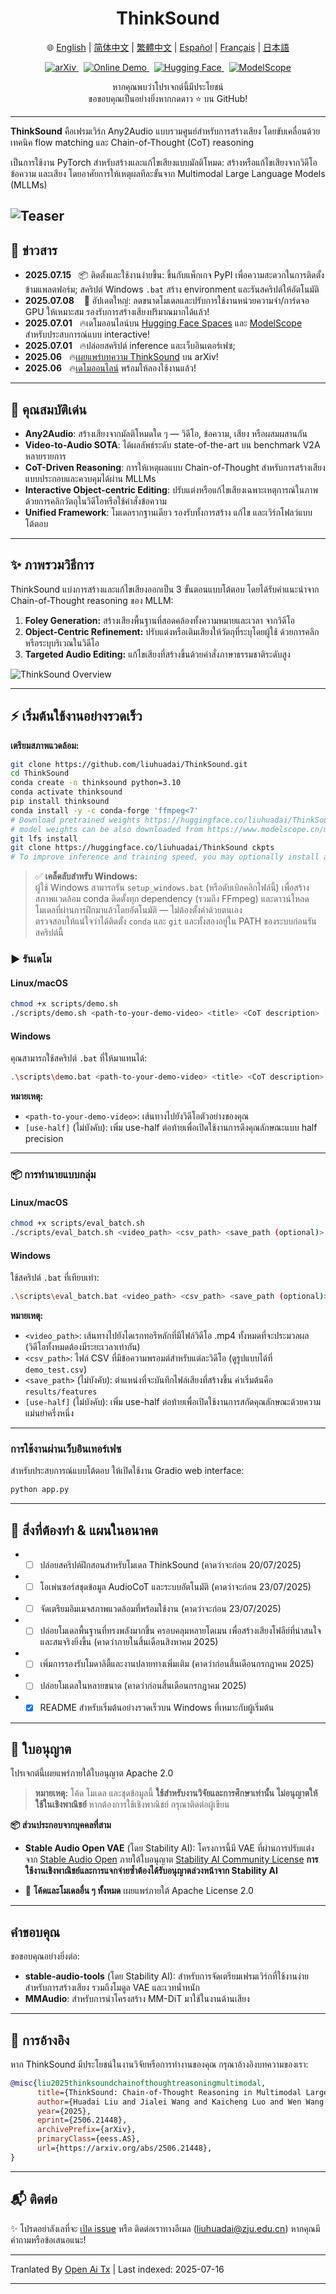 <h1 align="center">ThinkSound</h1>

<p align="center">
  🌐
  <a href="https://openaitx.github.io/view.html?user=FunAudioLLM&project=ThinkSound&lang=en">English</a> |
  <a href="https://openaitx.github.io/view.html?user=FunAudioLLM&project=ThinkSound&lang=zh-CN">简体中文</a> |
  <a href="https://openaitx.github.io/view.html?user=FunAudioLLM&project=ThinkSound&lang=zh-TW">繁體中文</a> |
  <a href="https://openaitx.github.io/view.html?user=FunAudioLLM&project=ThinkSound&lang=es">Español</a> |
  <a href="https://openaitx.github.io/view.html?user=FunAudioLLM&project=ThinkSound&lang=fr">Français</a> |
  <a href="https://openaitx.github.io/view.html?user=FunAudioLLM&project=ThinkSound&lang=ja">日本語</a>
  
</p>

<p align="center">
  <a href="https://arxiv.org/pdf/2506.21448">
    <img src="https://img.shields.io/badge/arXiv-2506.21448-b31b1b.svg" alt="arXiv"/>
  </a>
  &nbsp;
  <a href="https://thinksound-project.github.io/">
    <img src="https://img.shields.io/badge/Online%20Demo-🌐-blue" alt="Online Demo"/>
  </a>
  &nbsp;
  <a href="https://huggingface.co/spaces/FunAudioLLM/ThinkSound">
    <img src="https://img.shields.io/badge/HuggingFace-Spaces-orange?logo=huggingface" alt="Hugging Face"/>
  </a>
  &nbsp;
  <a href="https://modelscope.cn/studios/iic/ThinkSound">
    <img src="https://img.shields.io/badge/ModelScope-在线体验-green" alt="ModelScope"/>
  </a>
</p>

<p align="center">
  หากคุณพบว่าโปรเจกต์นี้มีประโยชน์<br>
  ขอขอบคุณเป็นอย่างยิ่งหากกดดาว ⭐ บน GitHub!
</p>

---

**ThinkSound** คือเฟรมเวิร์ก Any2Audio แบบรวมศูนย์สำหรับการสร้างเสียง โดยขับเคลื่อนด้วยเทคนิค flow matching และ Chain-of-Thought (CoT) reasoning

เป็นการใช้งาน PyTorch สำหรับสร้างและแก้ไขเสียงแบบมัลติโหมด: สร้างหรือแก้ไขเสียงจากวิดีโอ ข้อความ และเสียง โดยอาศัยการให้เหตุผลทีละขั้นจาก Multimodal Large Language Models (MLLMs)

![Teaser](https://raw.githubusercontent.com/FunAudioLLM/ThinkSound/master/assets/figs/fig1_teaser.png)
---

## 📰 ข่าวสาร
- **2025.07.15** &nbsp; 📦 ติดตั้งและใช้งานง่ายขึ้น: ขึ้นกับแพ็กเกจ PyPI เพื่อความสะดวกในการติดตั้งข้ามแพลตฟอร์ม; สคริปต์ Windows `.bat` สร้าง environment และรันสคริปต์ให้อัตโนมัติ
- **2025.07.08** &nbsp;  🔧 อัปเดตใหญ่: ลดขนาดโมเดลและปรับการใช้งานหน่วยความจำ/การ์ดจอ GPU ให้เหมาะสม รองรับการสร้างเสียงปริมาณมากได้แล้ว!
- **2025.07.01** &nbsp; 🔥เดโมออนไลน์บน [Hugging Face Spaces](https://huggingface.co/spaces/FunAudioLLM/ThinkSound) และ [ModelScope](https://modelscope.cn/studios/iic/ThinkSound) สำหรับประสบการณ์แบบ interactive!
- **2025.07.01** &nbsp; 🔥ปล่อยสคริปต์ inference และเว็บอินเตอร์เฟซ;
- **2025.06** &nbsp; 🔥[เผยแพร่บทความ ThinkSound](https://arxiv.org/pdf/2506.21448) บน arXiv!
- **2025.06** &nbsp; 🔥[เดโมออนไลน์](http://thinksound-project.github.io/) พร้อมให้ลองใช้งานแล้ว!

---


## 🚀 คุณสมบัติเด่น

- **Any2Audio**: สร้างเสียงจากมัลติโหมดใด ๆ — วิดีโอ, ข้อความ, เสียง หรือผสมผสานกัน
- **Video-to-Audio SOTA**: ได้ผลลัพธ์ระดับ state-of-the-art บน benchmark V2A หลายรายการ
- **CoT-Driven Reasoning**: การให้เหตุผลแบบ Chain-of-Thought สำหรับการสร้างเสียงแบบประกอบและควบคุมได้ผ่าน MLLMs
- **Interactive Object-centric Editing**: ปรับแต่งหรือแก้ไขเสียงเฉพาะเหตุการณ์ในภาพด้วยการคลิกวัตถุในวิดีโอหรือใช้คำสั่งข้อความ
- **Unified Framework**: โมเดลรากฐานเดียว รองรับทั้งการสร้าง แก้ไข และเวิร์กโฟลว์แบบโต้ตอบ

---

## ✨ ภาพรวมวิธีการ

ThinkSound แบ่งการสร้างและแก้ไขเสียงออกเป็น 3 ขั้นตอนแบบโต้ตอบ โดยได้รับคำแนะนำจาก Chain-of-Thought reasoning ของ MLLM:

1. **Foley Generation:** สร้างเสียงพื้นฐานที่สอดคล้องทั้งความหมายและเวลา จากวิดีโอ
2. **Object-Centric Refinement:** ปรับแต่งหรือเติมเสียงให้วัตถุที่ระบุโดยผู้ใช้ ด้วยการคลิกหรือระบุบริเวณในวิดีโอ
3. **Targeted Audio Editing:** แก้ไขเสียงที่สร้างขึ้นด้วยคำสั่งภาษาธรรมชาติระดับสูง

![ThinkSound Overview](https://raw.githubusercontent.com/FunAudioLLM/ThinkSound/master/assets/figs/fig3_model.png)
<!-- ชุดข้อมูลขนาดใหญ่ที่มี CoT annotation (**AudioCoT**) ถูกใช้ฝึกทั้งโมดูล reasoning และโมเดลพื้นฐานเสียงแบบรวมศูนย์
![AudioCoT Pipeline](https://raw.githubusercontent.com/FunAudioLLM/ThinkSound/master/assets/figs/fig2_dataset.png) -->

---

## ⚡ เริ่มต้นใช้งานอย่างรวดเร็ว

**เตรียมสภาพแวดล้อม:**
```bash
git clone https://github.com/liuhuadai/ThinkSound.git
cd ThinkSound
conda create -n thinksound python=3.10
conda activate thinksound
pip install thinksound
conda install -y -c conda-forge 'ffmpeg<7'
# Download pretrained weights https://huggingface.co/liuhuadai/ThinkSound to Directory ckpts/
# model weights can be also downloaded from https://www.modelscope.cn/models/iic/ThinkSound
git lfs install
git clone https://huggingface.co/liuhuadai/ThinkSound ckpts
# To improve inference and training speed, you may optionally install a FlashAttention backend compatible with your system and PyTorch version.
```
> ✅ **เคล็ดลับสำหรับ Windows:**  
> ผู้ใช้ Windows สามารถรัน `setup_windows.bat` (หรือดับเบิลคลิกไฟล์นี้) เพื่อสร้างสภาพแวดล้อม conda ติดตั้งทุก dependency (รวมถึง FFmpeg) และดาวน์โหลดโมเดลที่ผ่านการฝึกมาแล้วโดยอัตโนมัติ — ไม่ต้องตั้งค่าด้วยตนเอง  
> ตรวจสอบให้แน่ใจว่าได้ติดตั้ง `conda` และ `git` และทั้งสองอยู่ใน PATH ของระบบก่อนรันสคริปต์นี้


### ▶️ รันเดโม

#### **Linux/macOS**


```bash
chmod +x scripts/demo.sh
./scripts/demo.sh <path-to-your-demo-video> <title> <CoT description> [use-half]
```
#### **Windows**

คุณสามารถใช้สคริปต์ `.bat` ที่ให้มาแทนได้:


```bash
.\scripts\demo.bat <path-to-your-demo-video> <title> <CoT description> [use-half]
```
**หมายเหตุ:**

* `<path-to-your-demo-video>`: เส้นทางไปยังวิดีโอตัวอย่างของคุณ
* `[use-half]` (ไม่บังคับ): เพิ่ม use-half ต่อท้ายเพื่อเปิดใช้งานการดึงคุณลักษณะแบบ half precision

---

### 📦 การทำนายแบบกลุ่ม

#### **Linux/macOS**


```bash
chmod +x scripts/eval_batch.sh
./scripts/eval_batch.sh <video_path> <csv_path> <save_path (optional)> [use-half]
```
#### **Windows**

ใช้สคริปต์ `.bat` ที่เทียบเท่า:


```bash
.\scripts\eval_batch.bat <video_path> <csv_path> <save_path (optional)> [use-half]
```
**หมายเหตุ:**

* `<video_path>`: เส้นทางไปยังไดเรกทอรีหลักที่มีไฟล์วิดีโอ .mp4 ทั้งหมดที่จะประมวลผล (วิดีโอทั้งหมดต้องมีระยะเวลาเท่ากัน)
* `<csv_path>`: ไฟล์ CSV ที่มีข้อความพรอมต์สำหรับแต่ละวิดีโอ (ดูรูปแบบได้ที่ `demo_test.csv`)
* `<save_path>` (ไม่บังคับ): ตำแหน่งที่จะบันทึกไฟล์เสียงที่สร้างขึ้น ค่าเริ่มต้นคือ `results/features`
* `[use-half]` (ไม่บังคับ): เพิ่ม use-half ต่อท้ายเพื่อเปิดใช้งานการสกัดคุณลักษณะด้วยความแม่นยำครึ่งหนึ่ง

---


### การใช้งานผ่านเว็บอินเทอร์เฟซ

สำหรับประสบการณ์แบบโต้ตอบ ให้เปิดใช้งาน Gradio web interface:


```bash
python app.py
```
---

## 📝 สิ่งที่ต้องทำ & แผนในอนาคต
* - [ ] ปล่อยสคริปต์ฝึกสอนสำหรับโมเดล ThinkSound (คาดว่าจะก่อน 20/07/2025)
* - [ ] โอเพ่นซอร์สชุดข้อมูล AudioCoT และระบบอัตโนมัติ (คาดว่าจะก่อน 23/07/2025)
* - [ ] จัดเตรียมอิมเมจสภาพแวดล้อมที่พร้อมใช้งาน (คาดว่าจะก่อน 23/07/2025)
* - [ ] ปล่อยโมเดลพื้นฐานที่ทรงพลังมากขึ้น ครอบคลุมหลายโดเมน เพื่อสร้างเสียงโฟลีย์ที่น่าสนใจและสมจริงยิ่งขึ้น (คาดว่าภายในสิ้นเดือนสิงหาคม 2025)
* - [ ] เพิ่มการรองรับโมดาลิตี้และงานปลายทางเพิ่มเติม (คาดว่าก่อนสิ้นเดือนกรกฎาคม 2025)
* - [ ] ปล่อยโมเดลในหลายขนาด (คาดว่าก่อนสิ้นเดือนกรกฎาคม 2025)
* - [x] README สำหรับเริ่มต้นอย่างรวดเร็วบน Windows ที่เหมาะกับผู้เริ่มต้น
---


## 📄 ใบอนุญาต

โปรเจกต์นี้เผยแพร่ภายใต้ใบอนุญาต Apache 2.0

> **หมายเหตุ:**
> โค้ด โมเดล และชุดข้อมูลนี้ **ใช้สำหรับงานวิจัยและการศึกษาเท่านั้น**
> **ไม่อนุญาตให้ใช้ในเชิงพาณิชย์**
> หากต้องการใช้เชิงพาณิชย์ กรุณาติดต่อผู้เขียน

**📦 ส่วนประกอบจากบุคคลที่สาม**

* **Stable Audio Open VAE** (โดย Stability AI):
  โครงการนี้มี VAE ที่ผ่านการปรับแต่งจาก [Stable Audio Open](https://huggingface.co/stabilityai/stable-audio-open-1.0/) ภายใต้ใบอนุญาต [Stability AI Community License](https://raw.githubusercontent.com/FunAudioLLM/ThinkSound/master/./third_party/LICENSE_StabilityAI.md)
  **การใช้งานเชิงพาณิชย์และการแจกจ่ายซ้ำต้องได้รับอนุญาตล่วงหน้าจาก Stability AI**

* 📘 **โค้ดและโมเดลอื่น ๆ ทั้งหมด** เผยแพร่ภายใต้ Apache License 2.0

---

## คำขอบคุณ

ขอขอบคุณอย่างยิ่งต่อ:

* **stable-audio-tools** (โดย Stability AI):
สำหรับการจัดเตรียมเฟรมเวิร์กที่ใช้งานง่ายสำหรับการสร้างเสียง รวมถึงโมดูล VAE และเวทน้ำหนัก
* **MMAudio**:
  สำหรับการนำโครงสร้าง MM-DiT มาใช้ในงานด้านเสียง

---

## 📖 การอ้างอิง

หาก ThinkSound มีประโยชน์ในงานวิจัยหรือการทำงานของคุณ กรุณาอ้างอิงบทความของเรา:


```bibtex
@misc{liu2025thinksoundchainofthoughtreasoningmultimodal,
      title={ThinkSound: Chain-of-Thought Reasoning in Multimodal Large Language Models for Audio Generation and Editing}, 
      author={Huadai Liu and Jialei Wang and Kaicheng Luo and Wen Wang and Qian Chen and Zhou Zhao and Wei Xue},
      year={2025},
      eprint={2506.21448},
      archivePrefix={arXiv},
      primaryClass={eess.AS},
      url={https://arxiv.org/abs/2506.21448}, 
}
```
---

## 📬 ติดต่อ

✨ โปรดอย่าลังเลที่จะ [เปิด issue](https://github.com/liuhuadai/ThinkSound/issues) หรือ ติดต่อเราทางอีเมล ([liuhuadai@zju.edu.cn](https://raw.githubusercontent.com/FunAudioLLM/ThinkSound/master/mailto:liuhuadai@zju.edu.cn)) หากคุณมีคำถามหรือข้อเสนอแนะ!



---

Tranlated By [Open Ai Tx](https://github.com/OpenAiTx/OpenAiTx) | Last indexed: 2025-07-16

---